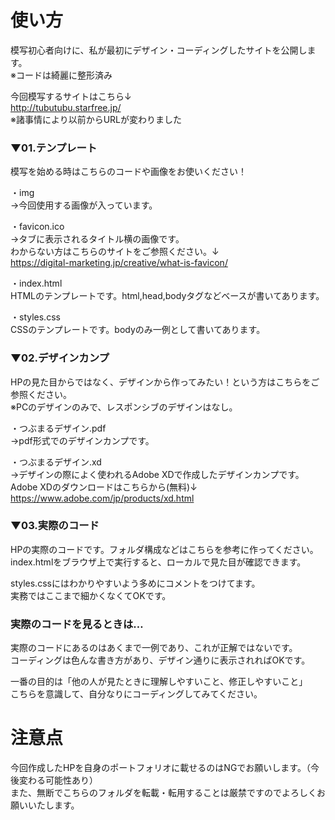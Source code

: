 # 使い方


模写初心者向けに、私が最初にデザイン・コーディングしたサイトを公開します。  
※コードは綺麗に整形済み  
  
今回模写するサイトはこちら↓  
http://tubutubu.starfree.jp/  
※諸事情により以前からURLが変わりました

### ▼01.テンプレート  
模写を始める時はこちらのコードや画像をお使いください！  

・img  
→今回使用する画像が入っています。  

・favicon.ico  
→タブに表示されるタイトル横の画像です。  
わからない方はこちらのサイトをご参照ください。↓  
https://digital-marketing.jp/creative/what-is-favicon/  

・index.html  
HTMLのテンプレートです。html,head,bodyタグなどベースが書いてあります。  

・styles.css  
CSSのテンプレートです。bodyのみ一例として書いてあります。  

### ▼02.デザインカンプ  
HPの見た目からではなく、デザインから作ってみたい！という方はこちらをご参照ください。  
※PCのデザインのみで、レスポンシブのデザインはなし。  

・つぶまるデザイン.pdf  
→pdf形式でのデザインカンプです。  

・つぶまるデザイン.xd  
→デザインの際によく使われるAdobe XDで作成したデザインカンプです。  
Adobe XDのダウンロードはこちらから(無料)↓  
https://www.adobe.com/jp/products/xd.html  

### ▼03.実際のコード  
HPの実際のコードです。フォルダ構成などはこちらを参考に作ってください。  
index.htmlをブラウザ上で実行すると、ローカルで見た目が確認できます。  

styles.cssにはわかりやすいよう多めにコメントをつけてます。  
実務ではここまで細かくなくてOKです。  

### 実際のコードを見るときは…  
実際のコードにあるのはあくまで一例であり、これが正解ではないです。  
コーディングは色んな書き方があり、デザイン通りに表示されればOKです。  

一番の目的は「他の人が見たときに理解しやすいこと、修正しやすいこと」  
こちらを意識して、自分なりにコーディングしてみてください。

# 注意点  
今回作成したHPを自身のポートフォリオに載せるのはNGでお願いします。（今後変わる可能性あり）  
また、無断でこちらのフォルダを転載・転用することは厳禁ですのでよろしくお願いいたします。
